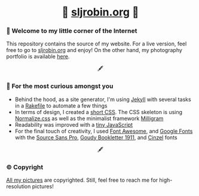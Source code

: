 <h1 align="center">🔗 <a href="https://sljrobin.org" title="sljrobin.org">sljrobin.org</a> 🔗</h1>

### 👋 Welcome to my little corner of the Internet
This repository contains the source of my website. For a live version, feel free to go to [sljrobin.org](https://sljrobin.org) and enjoy! On the other hand, my photography portfolio is available [here](https://sljrobin.org/photography/).

<p align="center">🖋️</p>

### 🔎 For the most curious amongst you
* Behind the hood, as a site generator, I'm using [Jekyll](https://jekyllrb.com/) with several tasks in a [Rakefile](https://ruby.github.io/rake/doc/rakefile_rdoc.html) to automate a few things
* In terms of design, I created a [short CSS](./assets/css/style.css). The CSS skeleton is using [Normalize.css](https://necolas.github.io/normalize.css/) as well as the minimalist framework [Milligram](https://milligram.io/)
* Readability was improved with a [tiny JavaScript](./assets/js/scroll.js)
* For the final touch of creativity, I used [Font Awesome](https://fontawesome.com/), and [Google Fonts](https://fonts.google.com/) with the [Source Sans Pro](https://fonts.google.com/specimen/Source+Sans+Pro), [Goudy Bookletter 1911](https://fonts.google.com/specimen/Goudy+Bookletter+1911), and [Cinzel](https://fonts.google.com/specimen/Cinzel) fonts

<p align="center">🖋️</p>

### ©️ Copyright
[All my pictures](https://sljrobin.org/photography/) are copyrighted. Still, feel free to reach me for high-resolution pictures!
